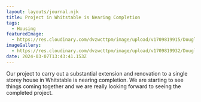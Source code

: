 ```yaml
---
layout: layouts/journal.njk
title: Project in Whitstable is Nearing Completion
tags:
  - Housing
featuredImage:
  - https://res.cloudinary.com/dvzwcttpm/image/upload/v1709819915/Douglas_Architects_Whitstable_refurbishment_jr2jku.jp2
imageGallery:
  - https://res.cloudinary.com/dvzwcttpm/image/upload/v1709819932/Douglas_Architects_Whitstable_RetroFit_iblsga.jpg
date: 2024-03-07T13:43:41.153Z
---
```

Our project to carry out a substantial extension and renovation to a single storey house in Whitstable is nearing completion. We are starting to see things coming together and we are really looking forward to seeing the completed project.